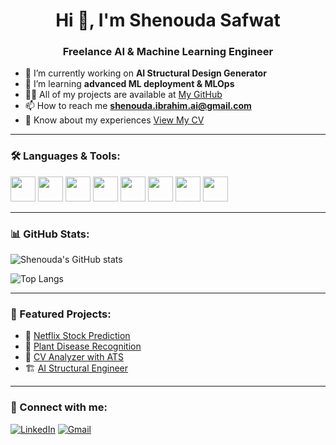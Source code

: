 
<h1 align="center">Hi 👋, I'm Shenouda Safwat</h1>
<h3 align="center">Freelance AI & Machine Learning Engineer</h3>

- 🔭 I’m currently working on **AI Structural Design Generator**
- 🌱 I’m learning **advanced ML deployment & MLOps**
- 👨‍💻 All of my projects are available at [My GitHub](https://github.com/shenouda-safwat)
- 📫 How to reach me **shenouda.ibrahim.ai@gmail.com**
- 📄 Know about my experiences [View My CV](https://drive.google.com/file/d/11m8ljza8cMEbDLPepBbKu-IH0fXQdPrM/view?usp=sharing)

---

### 🛠️ Languages & Tools:

<p align="left">
  <img src="https://cdn.jsdelivr.net/gh/devicons/devicon/icons/python/python-original.svg" width="40"/>
  <img src="https://cdn.jsdelivr.net/gh/devicons/devicon/icons/mysql/mysql-original.svg" width="40"/>
  <img src="https://cdn.jsdelivr.net/gh/devicons/devicon/icons/javascript/javascript-original.svg" width="40"/>
  <img src="https://cdn.jsdelivr.net/gh/devicons/devicon/icons/html5/html5-original.svg" width="40"/>
  <img src="https://cdn.jsdelivr.net/gh/devicons/devicon/icons/css3/css3-original.svg" width="40"/>
  <img src="https://cdn.jsdelivr.net/gh/devicons/devicon/icons/tensorflow/tensorflow-original.svg" width="40"/>
  <img src="https://cdn.jsdelivr.net/gh/devicons/devicon/icons/pytorch/pytorch-original.svg" width="40"/>
  <img src="https://cdn.jsdelivr.net/gh/devicons/devicon/icons/bash/bash-original.svg" width="40"/>
</p>

---

### 📊 GitHub Stats:
![Shenouda's GitHub stats](https://github-readme-stats.vercel.app/api?username=shenouda-safwat&show_icons=true&theme=tokyonight)

![Top Langs](https://github-readme-stats.vercel.app/api/top-langs/?username=shenouda-safwat&layout=compact&theme=tokyonight)

---

### 🚀 Featured Projects:
- 🎯 [Netflix Stock Prediction](https://github.com/shenouda-safwat/netflix-stock-prediction-ml)
- 🌿 [Plant Disease Recognition](https://github.com/...)
- 🧠 [CV Analyzer with ATS](https://github.com/...)
- 🏗️ [AI Structural Engineer](https://github.com/...)

---

### 🔗 Connect with me:
[![LinkedIn](https://img.shields.io/badge/LinkedIn-blue?style=flat&logo=linkedin&labelColor=blue)](https://www.linkedin.com/in/shenouda-safwat-bb0993259/)
[![Gmail](https://img.shields.io/badge/Gmail-red?style=flat&logo=gmail&logoColor=white)](mailto:shenouda.ibrahim.ai@gmail.com)

